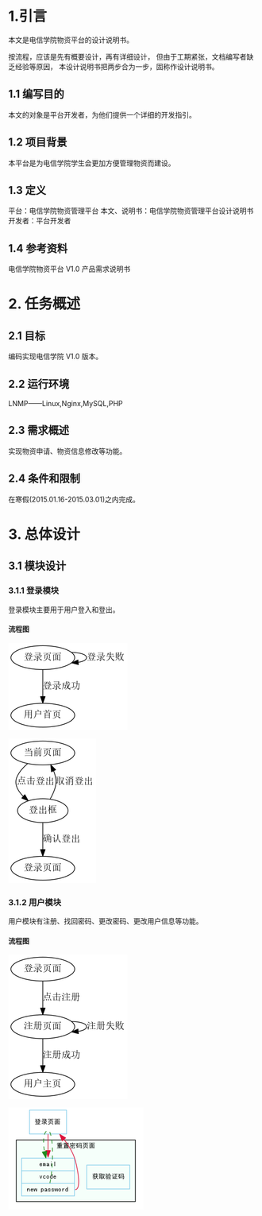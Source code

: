 # 1.引言

本文是电信学院物资平台的设计说明书。

按流程，应该是先有概要设计，再有详细设计，
但由于工期紧张，文档编写者缺乏经验等原因，
本设计说明书把两步合为一步，固称作设计说明书。

## 1.1 编写目的

本文的对象是平台开发者，为他们提供一个详细的开发指引。

## 1.2 项目背景

本平台是为电信学院学生会更加方便管理物资而建设。

## 1.3 定义

平台：电信学院物资管理平台
本文、说明书：电信学院物资管理平台设计说明书
开发者：平台开发者

## 1.4 参考资料

电信学院物资平台 V1.0 产品需求说明书

# 2. 任务概述

## 2.1 目标

编码实现电信学院 V1.0 版本。

## 2.2 运行环境

LNMP——Linux,Nginx,MySQL,PHP

## 2.3 需求概述

实现物资申请、物资信息修改等功能。

## 2.4 条件和限制

在寒假(2015.01.16-2015.03.01)之内完成。

# 3. 总体设计

## 3.1 模块设计

### 3.1.1 登录模块

登录模块主要用于用户登入和登出。

#### 流程图

![登入流程图](./flow/login.png)

![登出流程图](./flow/logout.png)

### 3.1.2 用户模块

用户模块有注册、找回密码、更改密码、更改用户信息等功能。

#### 流程图

![用户注册](./flow/register.png)

![找回密码](./flow/reset_password.png)
